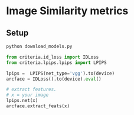 
# Image Similarity metrics

## Setup
```bash
python download_models.py
```

```python
from criteria.id_loss import IDLoss
from criteria.lpips.lpips import LPIPS

lpips =  LPIPS(net_type='vgg').to(device)
arcface = IDLoss().to(device).eval()

# extract features.
# x = your image 
lpips.net(x)
arcface.extract_feats(x)

```